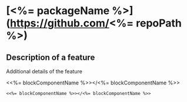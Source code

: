 # [<%= packageName %>](https://github.com/<%= repoPath %>)

## Description of a feature

Additional details of the feature

<<%= blockComponentName %>></<%= blockComponentName %>>


```vue
<<%= blockComponentName %>></<%= blockComponentName %>>
```

